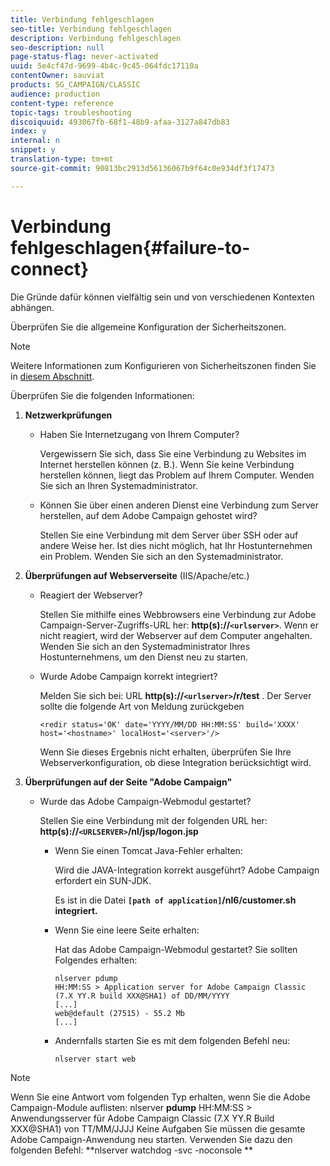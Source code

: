 ```yaml
---
title: Verbindung fehlgeschlagen
seo-title: Verbindung fehlgeschlagen
description: Verbindung fehlgeschlagen
seo-description: null
page-status-flag: never-activated
uuid: 5e4cf47d-9699-4b4c-9c45-064fdc17110a
contentOwner: sauviat
products: SG_CAMPAIGN/CLASSIC
audience: production
content-type: reference
topic-tags: troubleshooting
discoiquuid: 493067fb-68f1-48b9-afaa-3127a847db83
index: y
internal: n
snippet: y
translation-type: tm+mt
source-git-commit: 90813bc2913d56136067b9f64c0e934df3f17473

---
```



# Verbindung fehlgeschlagen{#failure-to-connect}

Die Gründe dafür können vielfältig sein und von verschiedenen Kontexten abhängen.

Überprüfen Sie die allgemeine Konfiguration der Sicherheitszonen.

>[!NOTE]
>
>Weitere Informationen zum Konfigurieren von Sicherheitszonen finden Sie in [diesem Abschnitt](../../installation/using/configuring-campaign-server.md#defining-security-zones).

Überprüfen Sie die folgenden Informationen:

1. **Netzwerkprüfungen**

   * Haben Sie Internetzugang von Ihrem Computer?

      Vergewissern Sie sich, dass Sie eine Verbindung zu Websites im Internet herstellen können (z. B.). Wenn Sie keine Verbindung herstellen können, liegt das Problem auf Ihrem Computer. Wenden Sie sich an Ihren Systemadministrator.

   * Können Sie über einen anderen Dienst eine Verbindung zum Server herstellen, auf dem Adobe Campaign gehostet wird?

      Stellen Sie eine Verbindung mit dem Server über SSH oder auf andere Weise her. Ist dies nicht möglich, hat Ihr Hostunternehmen ein Problem. Wenden Sie sich an den Systemadministrator.

1. **Überprüfungen auf Webserverseite** (IIS/Apache/etc.)

   * Reagiert der Webserver?

      Stellen Sie mithilfe eines Webbrowsers eine Verbindung zur Adobe Campaign-Server-Zugriffs-URL her: **http(s)://`<urlserver>`**. Wenn er nicht reagiert, wird der Webserver auf dem Computer angehalten. Wenden Sie sich an den Systemadministrator Ihres Hostunternehmens, um den Dienst neu zu starten.

   * Wurde Adobe Campaign korrekt integriert?

      Melden Sie sich bei: URL **http(s)://`<urlserver>`/r/test** . Der Server sollte die folgende Art von Meldung zurückgeben

      ```
      <redir status='OK' date='YYYY/MM/DD HH:MM:SS' build='XXXX' host='<hostname>' localHost='<server>'/>
      ```

      Wenn Sie dieses Ergebnis nicht erhalten, überprüfen Sie Ihre Webserverkonfiguration, ob diese Integration berücksichtigt wird.

1. **Überprüfungen auf der Seite &quot;Adobe Campaign&quot;**

   * Wurde das Adobe Campaign-Webmodul gestartet?

      Stellen Sie eine Verbindung mit der folgenden URL her: **http(s)://`<URLSERVER>`/nl/jsp/logon.jsp**

      * Wenn Sie einen Tomcat Java-Fehler erhalten:

         Wird die JAVA-Integration korrekt ausgeführt? Adobe Campaign erfordert ein SUN-JDK.

         Es ist in die Datei **`[path of application]`/nl6/customer.sh integriert.**

      * Wenn Sie eine leere Seite erhalten:

         Hat das Adobe Campaign-Webmodul gestartet? Sie sollten Folgendes erhalten:

         ```
         nlserver pdump
         HH:MM:SS > Application server for Adobe Campaign Classic (7.X YY.R build XXX@SHA1) of DD/MM/YYYY
         [...]
         web@default (27515) - 55.2 Mb
         [...]
         ```

      * Andernfalls starten Sie es mit dem folgenden Befehl neu:

         ```
         nlserver start web
         ```
>[!NOTE]
>
>Wenn Sie eine Antwort vom folgenden Typ erhalten, wenn Sie die Adobe Campaign-Module auflisten: nlserver **pdump**
>HH:MM:SS > Anwendungsserver für Adobe Campaign Classic (7.X YY.R Build XXX@SHA1) von TT/MM/JJJJ Keine Aufgaben Sie müssen die gesamte Adobe Campaign-Anwendung neu starten. Verwenden Sie dazu den folgenden Befehl: **nlserver watchdog -svc -noconsole **
